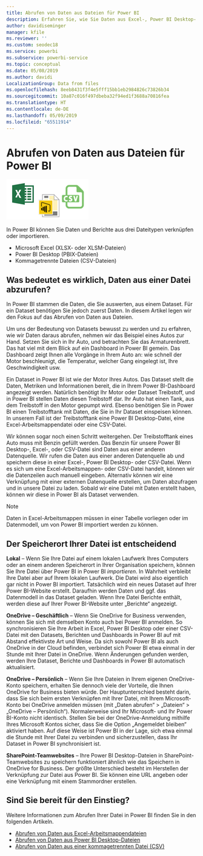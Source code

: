 ```yaml
---
title: Abrufen von Daten aus Dateien für Power BI
description: Erfahren Sie, wie Sie Daten aus Excel-, Power BI Desktop- sowie CSV-Dateien in Power BI abrufen
author: davidiseminger
manager: kfile
ms.reviewer: ''
ms.custom: seodec18
ms.service: powerbi
ms.subservice: powerbi-service
ms.topic: conceptual
ms.date: 05/08/2019
ms.author: davidi
LocalizationGroup: Data from files
ms.openlocfilehash: 8eeb8431f3f4e5fff15bb1eb2984826c73826b34
ms.sourcegitcommit: 10a87c016f497dbeba32f94ed1f3688a70816fea
ms.translationtype: HT
ms.contentlocale: de-DE
ms.lasthandoff: 05/09/2019
ms.locfileid: "65511914"
---
```

# <a name="get-data-from-files-for-power-bi"></a>Abrufen von Daten aus Dateien für Power BI
![](media/service-get-data-from-files/file_icons.png)

In Power BI können Sie Daten und Berichte aus drei Dateitypen verknüpfen oder importieren.

* Microsoft Excel (XLSX- oder XLSM-Dateien)
* Power BI Desktop (PBIX-Dateien)
* Kommagetrennte Dateien (CSV-Dateien)

## <a name="what-does-get-data-from-a-file-really-mean"></a>Was bedeutet es wirklich, Daten aus einer Datei abzurufen?
In Power BI stammen die Daten, die Sie auswerten, aus einem Dataset. Für ein Dataset benötigen Sie jedoch zuerst Daten. In diesem Artikel legen wir den Fokus auf das Abrufen von Daten aus Dateien.

Um uns der Bedeutung von Datasets bewusst zu werden und zu erfahren, wie wir Daten daraus abrufen, nehmen wir das Beispiel eines Autos zur Hand. Setzen Sie sich in Ihr Auto, und betrachten Sie das Armaturenbrett. Das hat viel mit dem Blick auf ein Dashboard in Power BI gemein. Das Dashboard zeigt Ihnen alle Vorgänge in Ihrem Auto an: wie schnell der Motor beschleunigt, die Temperatur, welcher Gang eingelegt ist, Ihre Geschwindigkeit usw.

Ein Dataset in Power BI ist wie der Motor Ihres Autos. Das Dataset stellt die Daten, Metriken und Informationen bereit, die in Ihrem Power BI-Dashboard angezeigt werden. Natürlich benötigt Ihr Motor oder Dataset Treibstoff, und in Power BI stellen Daten diesen Treibstoff dar. Ihr Auto hat einen Tank, aus dem Treibstoff in den Motor gepumpt wird. Ebenso benötigen Sie in Power BI einen Treibstofftank mit Daten, die Sie in Ihr Dataset einspeisen können. In unserem Fall ist der Treibstofftank eine Power BI Desktop-Datei, eine Excel-Arbeitsmappendatei oder eine CSV-Datei.

Wir können sogar noch einen Schritt weitergehen. Der Treibstofftank eines Auto muss mit Benzin gefüllt werden. Das Benzin für unsere Power BI Desktop-, Excel-, oder CSV-Datei sind Daten aus einer anderen Datenquelle. Wir rufen die Daten aus einer anderen Datenquelle ab und speichern diese in einer Excel-, Power BI Desktop- oder CSV-Datei. Wenn es sich um eine Excel-Arbeitsmappen- oder CSV-Datei handelt, können wir die Datenzeilen auch manuell eingeben. Alternativ können wir eine Verknüpfung mit einer externen Datenquelle erstellen, um Daten abzufragen und in unsere Datei zu laden. Sobald wir eine Datei mit Daten erstellt haben, können wir diese in Power BI als Dataset verwenden.

> [!NOTE]
> Daten in Excel-Arbeitsmappen müssen in einer Tabelle vorliegen oder im Datenmodell, um von Power BI importiert werden zu können.
> 
> 

## <a name="where-your-file-is-saved-makes-a-difference"></a>Der Speicherort Ihrer Datei ist entscheidend
**Lokal** – Wenn Sie Ihre Datei auf einem lokalen Laufwerk Ihres Computers oder an einem anderen Speicherort in Ihrer Organisation speichern, können Sie Ihre Datei über Power BI in Power BI *importieren*. In Wahrheit verbleibt Ihre Datei aber auf Ihrem lokalen Laufwerk. Die Datei wird also eigentlich gar nicht in Power BI importiert. Tatsächlich wird ein neues Dataset auf Ihrer Power BI-Website erstellt. Daraufhin werden Daten und ggf. das Datenmodell in das Dataset geladen. Wenn Ihre Datei Berichte enthält, werden diese auf Ihrer Power BI-Website unter „Berichte“ angezeigt.

**OneDrive – Geschäftlich** – Wenn Sie OneDrive for Business verwenden, können Sie sich mit demselben Konto auch bei Power BI anmelden. So synchronisieren Sie Ihre Arbeit in Excel, Power BI Desktop oder einer CSV-Datei mit den Datasets, Berichten und Dashboards in Power BI auf mit Abstand effektivste Art und Weise. Da sich sowohl Power BI als auch OneDrive in der Cloud befinden, verbindet sich Power BI etwa einmal in der Stunde mit Ihrer Datei in OneDrive. Wenn Änderungen gefunden werden, werden Ihre Dataset, Berichte und Dashboards in Power BI automatisch aktualisiert.

**OneDrive – Persönlich** – Wenn Sie Ihre Dateien in Ihrem eigenen OneDrive-Konto speichern, erhalten Sie dennoch viele der Vorteile, die Ihnen OneDrive for Business bieten würde. Der Hauptunterschied besteht darin, dass Sie sich beim ersten Verknüpfen mit Ihrer Datei, mit Ihrem Microsoft-Konto bei OneDrive anmelden müssen (mit „Daten abrufen“ > „Dateien“ > „OneDrive – Persönlich“). Normalerweise sind Ihr Microsoft- und Ihr Power BI-Konto nicht identisch. Stellen Sie bei der OneDrive-Anmeldung mithilfe Ihres Microsoft Kontos sicher, dass Sie die Option „Angemeldet bleiben“ aktiviert haben. Auf diese Weise ist Power BI in der Lage, sich etwa einmal die Stunde mit Ihrer Datei zu verbinden und sicherzustellen, dass Ihr Dataset in Power BI synchronisiert ist.

**SharePoint-Teamwebsites** – Ihre Power BI Desktop-Dateien in SharePoint-Teamwebsites zu speichern funktioniert ähnlich wie das Speichern in OneDrive for Business. Der größte Unterschied besteht im Herstellen der Verknüpfung zur Datei aus Power BI. Sie können eine URL angeben oder eine Verknüpfung mit einem Stammordner erstellen.

## <a name="ready-to-get-started"></a>Sind Sie bereit für den Einstieg?
Weitere Informationen zum Abrufen Ihrer Datei in Power BI finden Sie in den folgenden Artikeln.

* [Abrufen von Daten aus Excel-Arbeitsmappendateien](service-excel-workbook-files.md)
* [Abrufen von Daten aus Power BI Desktop-Dateien](service-desktop-files.md)
* [Abrufen von Daten aus einer kommagetrennten Datei (CSV)](service-comma-separated-value-files.md)

